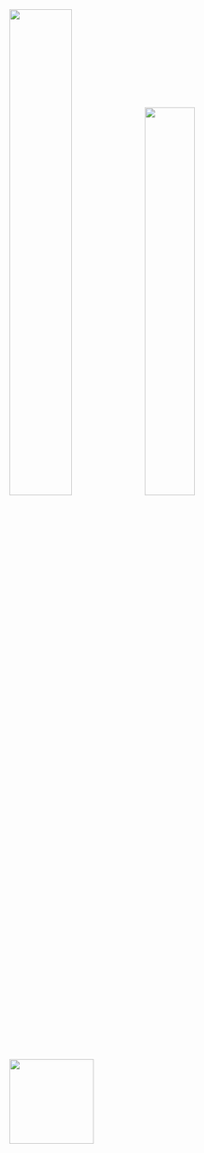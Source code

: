 
<div>
  <img width="47%" src="https://github-readme-stats.vercel.app/api?username=Rodri10s&show_icons=true&theme=maroongold"/>
  <img width="42%" src="https://github-readme-stats.vercel.app/api/top-langs/?username=Rodri10s&layout=compact&show_icons=true&theme=maroongold"/>
</div>

## 
<div>
 <img hight="100cm" src="https://media.giphy.com/media/Godtj62ewycxy/giphy.gif" width="150px"/>
</div>
